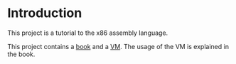 # Introduction

This project is a tutorial to the x86 assembly language.

This project contains a [book](https://github.com/osdevelopment-info/tutorial-x86/raw/gh-pages/tutorial.pdf) and a
[VM](https://download.osdevelopment.info/tutorial-x86.ova). The usage of the VM is explained in the book.
